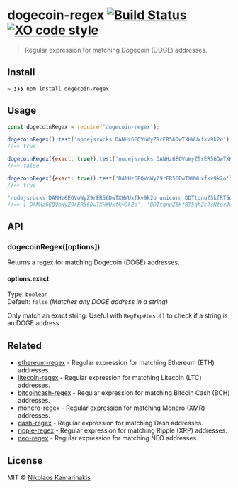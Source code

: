 # dogecoin-regex [![Build Status](https://travis-ci.org/k4m4/dogecoin-regex.svg?branch=master)](https://travis-ci.org/k4m4/dogecoin-regex) [![XO code style](https://img.shields.io/badge/code_style-XO-5ed9c7.svg)](https://github.com/xojs/xo)

> Regular expression for matching Dogecoin (DOGE) addresses.


## Install

```
~ ❯❯❯ npm install dogecoin-regex
```


## Usage

```js
const dogecoinRegex = require('dogecoin-regex');

dogecoinRegex().test('nodejsrocks DANHz6EQVoWyZ9rER56DwTXHWUxfkv9k2o');
//=> true

dogecoinRegex({exact: true}).test('nodejsrocks DANHz6EQVoWyZ9rER56DwTXHWUxfkv9k2o foo');
//=> false

dogecoinRegex({exact: true}).test('DANHz6EQVoWyZ9rER56DwTXHWUxfkv9k2o');
//=> true

'nodejsrocks DANHz6EQVoWyZ9rER56DwTXHWUxfkv9k2o unicorn DDTtqnuZ5kfRT5qh2c7sNtqrJmV3iXYdGG rainbow'.match(dogecoinRegex());
//=> ['DANHz6EQVoWyZ9rER56DwTXHWUxfkv9k2o', 'DDTtqnuZ5kfRT5qh2c7sNtqrJmV3iXYdGG']
```


## API

### dogecoinRegex([options])

Returns a regex for matching Dogecoin (DOGE) addresses.

#### options.exact

Type: `boolean`<br>
Default: `false` *(Matches any DOGE address in a string)*

Only match an exact string. Useful with `RegExp#test()` to check if a string is an DOGE address.


## Related

- [ethereum-regex](https://github.com/k4m4/ethereum-regex) - Regular expression for matching Ethereum (ETH) addresses.
- [litecoin-regex](https://github.com/k4m4/litecoin-regex) - Regular expression for matching Litecoin (LTC) addresses.
- [bitcoincash-regex](https://github.com/k4m4/bitcoincash-regex) - Regular expression for matching Bitcoin Cash (BCH) addresses.
- [monero-regex](https://github.com/k4m4/monero-regex) - Regular expression for matching Monero (XMR) addresses.
- [dash-regex](https://github.com/k4m4/dash-regex) - Regular expression for matching Dash addresses.
- [ripple-regex](https://github.com/k4m4/ripple-regex) - Regular expression for matching Ripple (XRP) addresses.
- [neo-regex](https://github.com/k4m4/neo-regex) - Regular expression for matching NEO addresses.


## License

MIT © [Nikolaos Kamarinakis](https://nikolaskama.me)